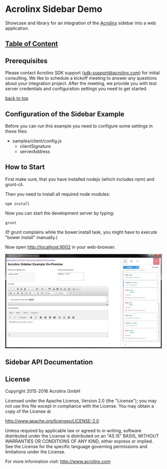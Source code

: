 # Acrolinx Sidebar Demo

Showcase and library for an integration of the [Acrolinx](http://www.acrolinx.com/) sidebar into a web application.

## [Table of Content](#table-of-content)

## Prerequisites

Please contact Acrolinx SDK support (sdk-support@acrolinx.com) for initial consulting. 
We like to schedule a kickoff meeting to answer any questions about your integration project. 
After the meeting, we provide you with test server credentials and configuration settings you need to get started.

[back to top](#table-of-content)


## Configuration of the Sidebar Example

Before you can run this example you need to configure some settings in these files:
  * samples/client/config.js
    * clientSignature
    * serverAddress

## How to Start
First make sure, that you have installed nodejs (which includes npm) and grunt-cli.

Then you need to install all required node modules:

    npm install

Now you can start the development server by typing:

    grunt

(If grunt complains while the bower:install task, you might have to execute "bower install" manually.)

Now open [http://localhost:9002](http://localhost:9002) in your web-browser.

![Screen Shot of Example](/doc/screenshot.png)


## Sidebar API Documentation



## License

Copyright 2015-2016 Acrolinx GmbH

Licensed under the Apache License, Version 2.0 (the "License");
you may not use this file except in compliance with the License.
You may obtain a copy of the License at

http://www.apache.org/licenses/LICENSE-2.0

Unless required by applicable law or agreed to in writing, software
distributed under the License is distributed on an "AS IS" BASIS,
WITHOUT WARRANTIES OR CONDITIONS OF ANY KIND, either express or implied.
See the License for the specific language governing permissions and
limitations under the License.

For more information visit: http://www.acrolinx.com


